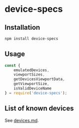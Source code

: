 # device-specs

## Installation
```bash
npm install device-specs
```

## Usage
```js
const {
    emulatedDevices,
    viewportSizes,
    getDevicesViewportData,
    getViewportSize,
    isValidDeviceName
} = require('device-specs');
```

## List of known devices
See [devices.md](devices.md).
